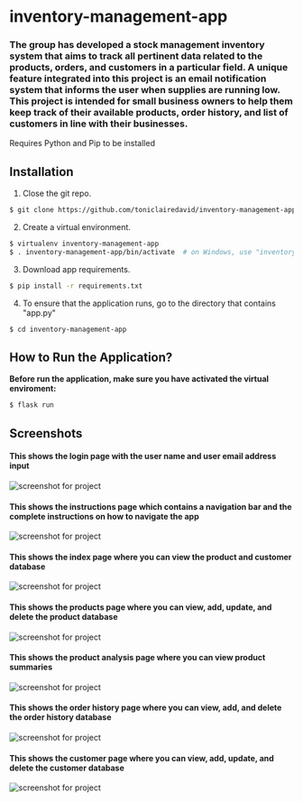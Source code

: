 # inventory-management-app

### The group has developed a stock management inventory system that aims to track all pertinent data related to the products, orders, and customers in a particular field. A unique feature integrated into this project is an email notification system that informs the user when supplies are running low. This project is intended for small business owners to help them keep track of their available products, order history, and list of customers in line with their businesses.

Requires Python and Pip to be installed

## Installation

1. Close the git repo.

```bash
$ git clone https://github.com/toniclairedavid/inventory-management-app
```

2. Create a virtual environment.

```bash
$ virtualenv inventory-management-app
$ . inventory-management-app/bin/activate  # on Windows, use "inventory-management-app\Scripts\activate" instead
```

3. Download app requirements.

```bash
$ pip install -r requirements.txt
```

4. To ensure that the application runs, go to the directory that contains "app.py"

```bash
$ cd inventory-management-app
```

## How to Run the Application?

**Before run the application, make sure you have activated the virtual enviroment:**

```bash
$ flask run
```

## Screenshots

#### This shows the login page with the user name and user email address input
![screenshot for project](screenshots/ss1.png "This shows the login page with the user name and user email address input")

#### This shows the instructions page which contains a navigation bar and the complete instructions on how to navigate the app
![screenshot for project](screenshots/ss2.png "This shows the instructions page which contains a navigation bar and the complete instructions on how to navigate the app")

#### This shows the index page where you can view the product and customer database
![screenshot for project](screenshots/ss3.png "This shows the index page where you can view the product and customer database")

#### This shows the products page where you can view, add, update, and delete the product database
![screenshot for project](screenshots/ss4.png "This shows the products page where you can view, add, update, and delete the product database")

#### This shows the product analysis page where you can view product summaries
![screenshot for project](screenshots/ss5.png "This shows the product analysis page where you can view product summaries")

#### This shows the order history page where you can view, add, and delete the order history database
![screenshot for project](screenshots/ss6.png "This shows the order history page where you can view, add, and delete the order history database")

#### This shows the customer page where you can view, add, update, and delete the customer database
![screenshot for project](screenshots/ss7.png "This shows the customer page where you can view, add, update, and delete the customer database")
